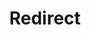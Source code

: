 ﻿---
layout: src/layouts/Redirect.astro
title: Redirect
redirect: https://octopus.com/docs/deployments/nginx/configure-target-machine
pubDate:  2023-01-01
navSearch: false
navSitemap: false
navMenu: false
---
